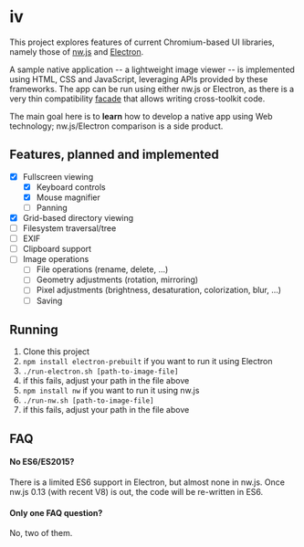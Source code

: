 # iv

This project explores features of current Chromium-based UI libraries, namely those of [nw.js](http://nwjs.io/) and [Electron](http://electron.atom.io/).

A sample native application -- a lightweight image viewer -- is implemented using HTML, CSS and JavaScript, leveraging APIs provided by these frameworks. The app can be run using either nw.js or Electron, as there is a very thin compatibility [facade](https://en.wikipedia.org/wiki/Facade_pattern) that allows writing cross-toolkit code.

The main goal here is to **learn** how to develop a native app using Web technology; nw.js/Electron comparison is a side product.

## Features, planned and implemented

- [x] Fullscreen viewing
  - [x] Keyboard controls
  - [x] Mouse magnifier
  - [ ] Panning
- [x] Grid-based directory viewing
- [ ] Filesystem traversal/tree
- [ ] EXIF
- [ ] Clipboard support
- [ ] Image operations
  - [ ] File operations (rename, delete, ...)
  - [ ] Geometry adjustments (rotation, mirroring)
  - [ ] Pixel adjustments (brightness, desaturation, colorization, blur, ...)
  - [ ] Saving

## Running

1. Clone this project
2. `npm install electron-prebuilt` if you want to run it using Electron
  1. `./run-electron.sh [path-to-image-file]`
  2. if this fails, adjust your path in the file above
3. `npm install nw` if you want to run it using nw.js
  1. `./run-nw.sh [path-to-image-file]`
  2. if this fails, adjust your path in the file above

## FAQ

#### No ES6/ES2015?
There is a limited ES6 support in Electron, but almost none in nw.js. Once nw.js 0.13 (with recent V8) is out, the code will be re-written in ES6.

#### Only one FAQ question?
No, two of them.
